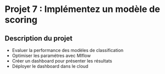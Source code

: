 # Projet 7 : Implémentez un modèle de scoring
## Description du projet
* Evaluer la performance des modèles de classification
* Optimiser les paramétres avec Mlflow
* Créer un dashboard pour présenter les résultats
* Déployer le dashboard dans le cloud
